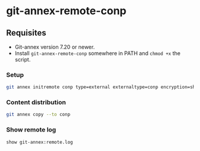 # git-annex-remote-conp
## Requisites

- Git-annex version 7.20 or newer.
- Install `git-annex-remote-conp` somewhere in PATH and `chmod +x` the script.

### Setup

```bash
git annex initremote conp type=external externaltype=conp encryption=shared
```

### Content distribution

```bash
git annex copy --to conp
```

### Show remote log 

```bash
show git-annex:remote.log
```

